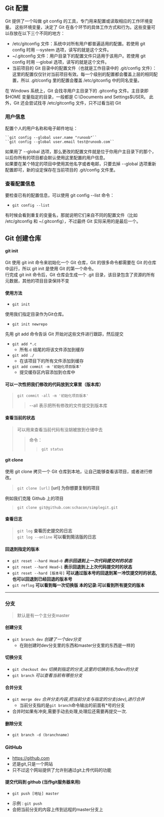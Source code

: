 ## Git 配置
Git 提供了一个叫做 git config 的工具，专门用来配置或读取相应的工作环境变量。
这些环境变量，决定了 Git 在各个环节的具体工作方式和行为。这些变量可以存放在以下三个不同的地方：
  - /etc/gitconfig 文件：系统中对所有用户都普遍适用的配置。若使用 git config 时用 --system 选项，读写的就是这个文件。
  - ~/.gitconfig 文件：用户目录下的配置文件只适用于该用户。若使用 git config 时用 --global 选项，读写的就是这个文件。
  - 当前项目的 Git 目录中的配置文件（也就是工作目录中的 .git/config 文件）：这里的配置仅仅针对当前项目有效。每一个级别的配置都会覆盖上层的相同配置，所以 .git/config 里的配置会覆盖 /etc/gitconfig 中的同名变量。
  
在 Windows 系统上，Git 会找寻用户主目录下的 .gitconfig 文件。主目录即 $HOME 变量指定的目录，一般都是 C:\Documents and Settings\$USER。
此外，Git 还会尝试找寻 /etc/gitconfig 文件，只不过看当初 Git 

### 用户信息
配置个人的用户名称和电子邮件地址：

    ``git config --global user.name "runoob"`` 
    ``git config --global user.email test@runoob.com``
    
如果用了 --global 选项，那么更改的配置文件就是位于你用户主目录下的那个，以后你所有的项目都会默认使用这里配置的用户信息。        
如果要在某个特定的项目中使用其他名字或者电邮，只要去掉 --global 选项重新配置即可，新的设定保存在当前项目的 .git/config 文件里。

### 查看配置信息
要检查已有的配置信息，可以使用 git config --list 命令：
- ``git config --list``

有时候会看到重复的变量名，那就说明它们来自不同的配置文件（比如 /etc/gitconfig 和 ~/.gitconfig），不过最终 Git 实际采用的是最后一个。

## Git 创建仓库
#### git init
Git 使用 git init 命令来初始化一个 Git 仓库，Git 的很多命令都需要在 Git 的仓库中运行，所以 git init 是使用 Git 的第一个命令。<br>
行完成 git init 命令后，Git 仓库会生成一个 .git 目录，该目录包含了资源的所有元数据，其他的项目目录保持不变
#### 使用方法
   - `git init`
   
使用我们指定目录作为Git仓库。<br>
   -  `git init newrepo`
   
先用 git add 命令告诉 Git 开始对这些文件进行跟踪，然后提交<br>
- `git add *.c`<br> 
    + 所有.c 结尾的将该文件添加到缓存
- `git add ./`<br>
    + 在该项目下的所有文件添加到缓存
- `git add commit -m '初始化项目版本'`
    + 提交缓存区内容添加到仓库中
#### 可以一次性把我们修改的代码放到文章里（版本库）
 >`git commit -all -m '初始化项目版本'`<br>
 >> --all 表示把所有修改的文件提交到版本库
#### 查看当前的状态 
> 可以用来查看当前代码有没胡被放到仓储中去
>>命令：<br>
>>> `git status`<br>
    
#### git clone
使用 git clone 拷贝一个 Git 仓库到本地，让自己能够查看该项目，或者进行修改。
   > `git clone [url]` __[url] 为你想要复制的项目__

例如我们克隆 Github 上的项目
> `git clone git@github.com:schacon/simplegit.git`

#### 查看日志
> `git log` __查看历史提交的日志__ <br>
> `git log --online` __可以看到简洁版的日志__

#### 回退到指定的版本
- `git reset --hard Head~0` *****表示回退到上一次代码提交时的状态*****
- `git reset --hard Head~1` ____表示回退到上上次代码提交时的状态____
- `git reset --hard [版本号]` __可以通过版本号的回退到某一冷饮提交时的状态, 也可以回退到已经回退的版本号__
- `git reflog` __可以看到每一次切换版 本的记录:可以看到所有提交的版本__
________________________________________

### 分支 
> 默认是有一个主分支master

#### 创建分支
- `git branch dev` *创建了一个dev分支*
    + 在刚创建时dev分支里的东西和master分支里的东西是一样的 

#### 切换分支
- `git checkout dev` *切换到指定的分支,这里的切换到名为dev的分支*
- `git branch` *可以查看当前有哪些分支*

#### 合并分支
- `git merge dev` *合并分支内容,把当前分支与指定的分支(dev),进行合并*
    + 当前分支指的是`git branch`命令输出的前面有*号的分支
- 合并时如果有冲突,需要手动去处理,处理后还需要再提交一次. 

#### 删除分支
- `git branch -d (branchname)`

### GitHub
- https://github.com
- 还是git,只是一个网站
- 只不过这个网站提供了允许别通过git上传代码的功能

#### 提交代码到 github (当作git服务器来用)
- `git push [地址] master`
 + 示例 : `git push `
 + 会把当前分支的内容上传到远程的master分支上
 